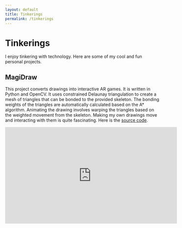 ```yaml
---
layout: default
title: Tinkerings
permalink: /tinkerings
---
```


# Tinkerings

I enjoy tinkering with technology. Here are some of my cool and fun personal projects. 

## MagiDraw

This project converts drawings into interactive AR games. It is written in Python and OpenCV. It uses constrained Delaunay triangulation to create a mesh of triangles that can be bonded to the provided skeleton. The bonding weights of the triangles are automatically calculated based on the A* algorithm. Animating the drawing involves warping the triangles based on the weighted movement from the skeleton. Making my own drawings move and interacting with them is quite fascinating. Here is the [source code](https://github.com/iicfcii/magi-draw). 

<iframe width="560" height="315" src="https://www.youtube.com/embed/8Le_Ol11Q4Q?si=oMiuXaIvjQCEWwZj" title="YouTube video player" frameborder="0" allow="accelerometer; autoplay; clipboard-write; encrypted-media; gyroscope; picture-in-picture; web-share" referrerpolicy="strict-origin-when-cross-origin" allowfullscreen></iframe>